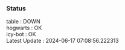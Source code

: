 ### Status


table : DOWN  
hogwarts : OK  
icy-bot : OK  
Latest Update : 2024-06-17 07:08:56.222313
